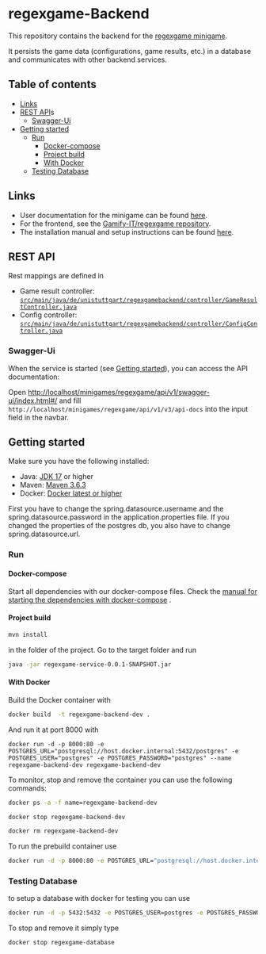 # regexgame-Backend

This repository contains the backend for
the [regexgame minigame](https://gamifyit-docs.readthedocs.io/en/latest/user-manuals/minigames/regexgame.html).

It persists the game data (configurations, game results, etc.) in a database and communicates with other backend
services.

## Table of contents

<!-- TOC -->
* [Links](#links)
* [REST API](#rest-api)s
  * [Swagger-Ui](#swagger-ui)
* [Getting started](#getting-started)
  * [Run](#run)
    * [Docker-compose](#docker-compose)
    * [Project build](#project-build)
    * [With Docker](#with-docker)
  * [Testing Database](#testing-database)
<!-- TOC -->

## Links

- User documentation for the minigame can be
  found [here](https://gamifyit-docs.readthedocs.io/en/latest/user-manuals/minigames/regexgame.html).
- For the frontend, see the [Gamify-IT/regexgame repository](https://github.com/Gamify-IT/regexgame).
- The installation manual and setup instructions can be
  found [here](https://gamifyit-docs.readthedocs.io/en/latest/install-manuals/index.html).

## REST API

Rest mappings are defined in

- Game result
  controller: [`src/main/java/de/unistuttgart/regexgamebackend/controller/GameResultController.java`](src/main/java/de/unistuttgart/regexgamebackend/controller/GameResultController.java)
- Config
  controller: [`src/main/java/de/unistuttgart/regexgamebackend/controller/ConfigController.java`](src/main/java/de/unistuttgart/regexgamebackend/controller/ConfigController.java)

### Swagger-Ui

When the service is started (see [Getting started](#getting-started)), you can access the API documentation:

Open <http://localhost/minigames/regexgame/api/v1/swagger-ui/index.html#/> and
fill `http://localhost/minigames/regexgame/api/v1/v3/api-docs` into the input field in the navbar.


## Getting started

Make sure you have the following installed:

- Java: [JDK 17](https://www.oracle.com/java/technologies/javase/jdk17-archive-downloads.html) or higher
- Maven: [Maven 3.6.3](https://maven.apache.org/download.cgi)
- Docker: [Docker latest or higher](https://www.docker.com/)

First you have to change the spring.datasource.username and the spring.datasource.password in the application.properties
file. If you changed the properties of the postgres db, you also have to change spring.datasource.url.

### Run

#### Docker-compose

Start all dependencies with our docker-compose files.
Check
the [manual for starting the dependencies with docker-compose](https://github.com/Gamify-IT/docs/blob/main/dev-manuals/languages/docker/docker-compose.md)
.

#### Project build

```sh
mvn install
```

in the folder of the project.
Go to the target folder and run

```sh
java -jar regexgame-service-0.0.1-SNAPSHOT.jar
```

#### With Docker

Build the Docker container with

```sh
docker build  -t regexgame-backend-dev .
```

And run it at port 8000 with

```
docker run -d -p 8000:80 -e POSTGRES_URL="postgresql://host.docker.internal:5432/postgres" -e POSTGRES_USER="postgres" -e POSTGRES_PASSWORD="postgres" --name regexgame-backend-dev regexgame-backend-dev
```

To monitor, stop and remove the container you can use the following commands:

```sh
docker ps -a -f name=regexgame-backend-dev
```

```sh
docker stop regexgame-backend-dev
```

```sh
docker rm regexgame-backend-dev
```

To run the prebuild container use

```sh
docker run -d -p 8000:80 -e POSTGRES_URL="postgresql://host.docker.internal:5432/postgres" -e POSTGRES_USER="postgres" -e POSTGRES_PASSWORD="postgres" --name regexgame-backend ghcr.io/gamify-it/regexgame-backend:latest
```

### Testing Database

to setup a database with docker for testing you can use

```sh
docker run -d -p 5432:5432 -e POSTGRES_USER=postgres -e POSTGRES_PASSWORD=postgres -e POSTGRES_DB=postgres  --rm --name regexgame-database postgres
```

To stop and remove it simply type

```sh
docker stop regexgame-database
```